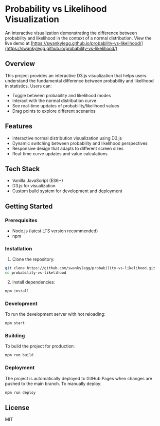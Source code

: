 # Probability vs Likelihood Visualization

An interactive visualization demonstrating the difference between probability and likelihood in the context of a normal distribution. View the live demo at [https://swankylegg.github.io/probability-vs-likelihood/](https://swankylegg.github.io/probability-vs-likelihood/)

## Overview

This project provides an interactive D3.js visualization that helps users understand the fundamental difference between probability and likelihood in statistics. Users can:

- Toggle between probability and likelihood modes
- Interact with the normal distribution curve
- See real-time updates of probability/likelihood values
- Drag points to explore different scenarios

## Features

- Interactive normal distribution visualization using D3.js
- Dynamic switching between probability and likelihood perspectives
- Responsive design that adapts to different screen sizes
- Real-time curve updates and value calculations

## Tech Stack

- Vanilla JavaScript (ES6+)
- D3.js for visualization
- Custom build system for development and deployment

## Getting Started

### Prerequisites

- Node.js (latest LTS version recommended)
- npm

### Installation

1. Clone the repository:

```bash
git clone https://github.com/swankylegg/probability-vs-likelihood.git
cd probability-vs-likelihood
```

2. Install dependencies:

```bash
npm install
```

### Development

To run the development server with hot reloading:

```bash
npm start
```

### Building

To build the project for production:

```bash
npm run build
```

### Deployment

The project is automatically deployed to GitHub Pages when changes are pushed to the main branch. To manually deploy:

```bash
npm run deploy
```

## License

MIT
